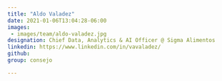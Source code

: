 ```yaml
---
title: "Aldo Valadez"
date: 2021-01-06T13:04:28-06:00
images: 
 - images/team/aldo-valadez.jpg
designation: Chief Data, Analytics & AI Officer @ Sigma Alimentos
linkedin: https://www.linkedin.com/in/vavaladez/
github: 
group: consejo

---
```



